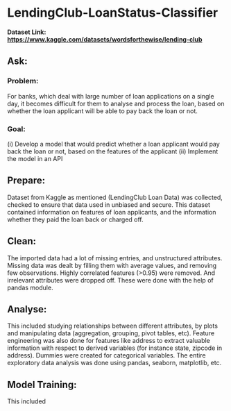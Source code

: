 # LendingClub-LoanStatus-Classifier
**Dataset Link: https://www.kaggle.com/datasets/wordsforthewise/lending-club** 
## Ask:
### Problem:
For banks, which deal with large number of loan applications on a single day, it becomes difficult for them
to analyse and process the loan, based on whether the loan applicant will  be able to pay back the loan or not.
### Goal: 
(i) Develop a model that would predict whether a loan applicant would pay back the loan or not, based on the features
of the applicant
(ii) Implement the model in an API

## Prepare:
Dataset from Kaggle as mentioned (LendingClub Loan Data) was collected,
checked to ensure that data used in unbiased and secure. This dataset contained information on features of loan 
applicants, and the information whether they paid the loan back or charged off.

## Clean:
The imported data had a lot of missing entries, and unstructured attributes. Missing data was dealt by filling them
with average values, and removing few observations. Highly correlated features (>0.95) were removed. And irrelevant
attributes were dropped off. These were done with the help of pandas module.

## Analyse:
This included studying relationships between different attributes, by plots and manipulating data (aggregation,
grouping, pivot tables, etc). Feature engineering was also done for features like address to extract valuable
information with respect to derived variables (for instance state, zipcode in address). Dummies were created for
categorical variables. The entire exploratory data analysis was done using pandas, seaborn, matplotlib, etc.

## Model Training:
This included 
